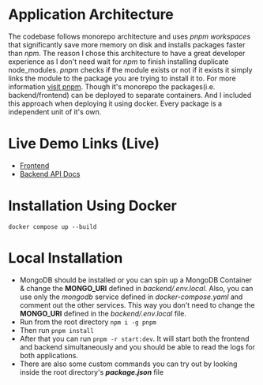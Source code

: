 # Application Architecture
The codebase follows monorepo architecture and uses *pnpm workspaces* that significantly save more memory on disk and installs packages faster than *npm*. The reason I chose this architecture to have a great developer experience as I don't need wait for *npm* to finish installing duplicate node_modules. *pnpm* checks if the module exists or not if it exists it simply links the module to the package you are trying to install it to. For more information [visit pnpm](https://pnpm.io/).
Though it's monorepo the packages(i.e. backend/frontend) can be deployed to separate containers. And I included this approach when deploying it using docker. Every package is a independent unit of it's own.

# Live Demo Links (Live)
  - [Frontend](http://ec2-3-94-251-68.compute-1.amazonaws.com:3000)
  - [Backend API Docs](http://ec2-3-94-251-68.compute-1.amazonaws.com:8080/docs)

# Installation Using Docker
```
docker compose up --build
```

# Local Installation
 - MongoDB should be installed or you can spin up a MongoDB Container & change the **MONGO_URI** defined in *backend/.env.local*. Also, you can use only the *mongodb* service defined in *docker-compose.yaml* and comment out the other services. This way you don't need to change the **MONGO_URI** defined in the *backend/.env.local* file.
 - Run from the root directory ```npm i -g pnpm```
 - Then run ```pnpm install```
 - After that you can run ```pnpm -r start:dev```. It will start both the frontend and backend simultaneously and you should be able to read the logs for both applications.
 - There are also some custom commands you can try out by looking inside the root directory's ***package.json*** file

